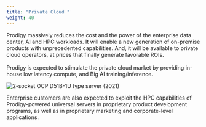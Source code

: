 ```yaml
---
title: "Private Cloud "
weight: 40
---
```

Prodigy massively reduces the cost and the power of the enterprise data center, AI and HPC workloads. It will enable a new generation of on-premise products with unprecedented capabilities. And, it will be available to private cloud operators, at prices that finally generate favorable ROIs.\
\
Prodigy is expected to stimulate the private cloud market by providing in-house low latency compute, and Big AI training/inference.

![2-socket OCP D51B-1U type server (2021)](https://www.tachyum.com/assets/img/2-socket.jpg "2-socket OCP D51B-1U type server (2021)")

Enterprise customers are also expected to exploit the HPC capabilities of Prodigy-powered universal servers in proprietary product development programs, as well as in proprietary marketing and corporate-level applications.